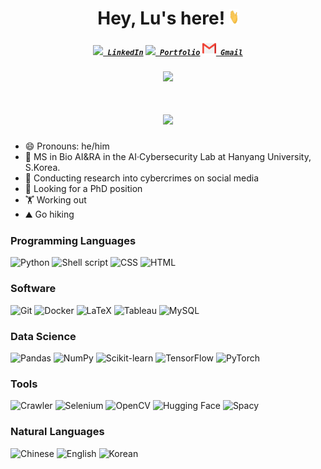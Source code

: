 
<h1 align='center'> Hey, Lu's here!</center> <img src="https://raw.githubusercontent.com/ABSphreak/ABSphreak/master/gifs/Hi.gif" height="25px" width="15px"></h1>

<h5 align="center">
  <code><a href="https://www.linkedin.com/in/lu-zhang-458717108/" title="LinkedIn Profile"><img width="22" src="https://github.com/zumrudu-anka/zumrudu-anka/blob/master/images/linkedin.svg"> LinkedIn</a></code>
  <code><a href="https://anhzhang1994.github.io/" title="Portfolio Website"><img width="22" src="https://www.svgrepo.com/show/33980/paperclip.svg"> Portfolio</a></code>
  <code><a href="mailto:zhanglu1913@gmail.com" title="Gmail"><img width="22" src="https://github.com/C-mmon/C-mmon/blob/main/svg/gmail.svg"> Gmail</a></code>
</h5>


<p align="center"><img src="https://profile-counter.glitch.me/AnhZhang1994/count.svg"/>

<h1 align="center">
 <img src= "https://readme-typing-svg.herokuapp.com?font=Fira+Code&pause=1000&width=435&lines=I+once+was+lost%2C+but+now+I'm+found.;Was+blind%2C+but+now+I+see.">
     </a>
</h1>


- 😄 Pronouns: he/him
- 🌱 MS in Bio AI&RA in the AI·Cybersecurity Lab at Hanyang University, S.Korea.
- 📝 Conducting research into cybercrimes on social media
- 👀 Looking for a PhD position
- 🏋️ Working out
- ⛰️ Go hiking


### Programming Languages
<p float="left">
  <img alt="Python" src="https://img.shields.io/badge/Python-3776AB?style=for-the-badge&logo=python&logoColor=white"/>
  <img alt="Shell script" src="https://img.shields.io/badge/Shell_script-121011?style=for-the-badge&logo=gnu-bash&logoColor=white"/>
  <img alt="CSS" src="https://img.shields.io/badge/CSS-1572B6?style=for-the-badge&logo=css3&logoColor=white"/>
  <img alt="HTML" src="https://img.shields.io/badge/HTML-E34F26?style=for-the-badge&logo=html5&logoColor=white"/>
</p>

### Software
<p float="left">
  <img alt="Git" src="https://img.shields.io/badge/Git-F05032?style=for-the-badge&logo=git&logoColor=white"/>
  <img alt="Docker" src="https://img.shields.io/badge/Docker-2496ED?style=for-the-badge&logo=docker&logoColor=white"/>
  <img alt="LaTeX" src="https://img.shields.io/badge/LaTeX-008080?style=for-the-badge&logo=LaTeX&logoColor=white"/>
  <img alt="Tableau" src="https://img.shields.io/badge/Tableau-E97627?style=for-the-badge&logo=Tableau&logoColor=white"/>
  <img alt="MySQL" src="https://img.shields.io/badge/MySQL-4479A1?style=for-the-badge&logo=mysql&logoColor=white"/>
</p>

### Data Science

<p float="left">
  <img alt="Pandas" src="https://img.shields.io/badge/pandas-%23150458.svg?style=for-the-badge&logo=pandas&logoColor=white" />
  <img alt="NumPy" src="https://img.shields.io/badge/numpy-%23013243.svg?style=for-the-badge&logo=numpy&logoColor=white" />
  <img alt="Scikit-learn" src="https://img.shields.io/badge/Scikit_learn-F7931E?style=for-the-badge&logo=scikit-learn&logoColor=white"/>
  <img alt="TensorFlow" src="https://img.shields.io/badge/TensorFlow-%23FF6F00.svg?style=for-the-badge&logo=TensorFlow&logoColor=white" />
  <img alt="PyTorch" src="https://img.shields.io/badge/PyTorch-%23EE4C2C.svg?style=for-the-badge&logo=PyTorch&logoColor=white" />
  
</p>

### Tools
<p float="left">
  <img alt="Crawler" src="https://img.shields.io/badge/Crawler-FF4500?style=for-the-badge&logo=web-crawler&logoColor=white"/>
  <img alt="Selenium" src="https://img.shields.io/badge/Selenium-43B02A?style=for-the-badge&logo=Selenium&logoColor=white"/>
  <img alt="OpenCV" src="https://img.shields.io/badge/OpenCV-5C3EE8?style=for-the-badge&logo=OpenCV&logoColor=white"/>
  <img alt="Hugging Face" src="https://img.shields.io/badge/Hugging_Face-000000?style=for-the-badge&logo=hugging-face&logoColor=white"/>
  <img alt="Spacy" src="https://img.shields.io/badge/Spacy-09A3D5?style=for-the-badge&logo=spacy&logoColor=white"/>
</p>

### Natural Languages
<p float="left">
  <img alt="Chinese" src="https://img.shields.io/badge/Chinese-%E4%B8%AD%E6%96%87-red"/>
  <img alt="English" src="https://img.shields.io/badge/English-Proficient-blue"/>
  <img alt="Korean" src="https://img.shields.io/badge/Korean-Intermediate-yellow"/>
</p>


